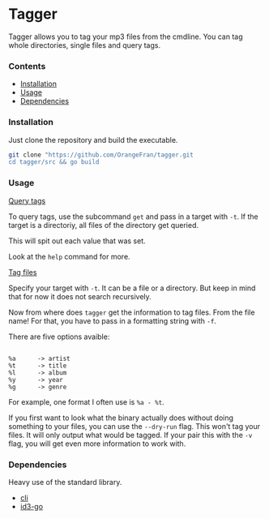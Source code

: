 # Tagger

Tagger allows you to tag your mp3 files from the cmdline.
You can tag whole directories, single files and query tags.

### Contents

* [Installation](#installation)
* [Usage](#usage)
* [Dependencies](#dependencies)

### Installation

Just clone the repository and build the executable.

``` bash
git clone "https://github.com/OrangeFran/tagger.git
cd tagger/src && go build
```

### Usage

<u>Query tags</u>

To query tags, use the subcommand `get` and pass in a target with `-t`.
If the target is a directoriy, all files of the directory get queried.

This will spit out each value that was set.

Look at the `help` command for more.

<u>Tag files</u>

Specify your target with `-t`. It can be a file or a directory.
But keep in mind that for now it does not search recursively.

Now from where does `tagger` get the information to tag files. From the file name!
For that, you have to pass in a formatting string with `-f`.

There are five options avaible:

```

%a      -> artist
%t      -> title
%l      -> album
%y      -> year
%g      -> genre

```

For example, one format I often use is `%a - %t`.

If you first want to look what the binary actually does without
doing something to your files, you can use the `--dry-run` flag.
This won't tag your files. It will only output what would be tagged. 
If your pair this with the `-v` flag, you will get even more information to work with.


### Dependencies

Heavy use of the standard library.

* [cli]("https://github.com/urfave/cli")
* [id3-go]("https://github.com/mikkyang/id3-go")
